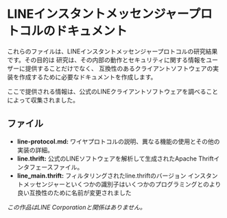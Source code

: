 LINEインスタントメッセンジャープロトコルのドキュメント
=============================================

これらのファイルは、LINEインスタントメッセンジャープロトコルの研究結果です。その目的は
研究は、その内部の動作とセキュリティに関する情報をユーザーに提供することだけでなく、
互換性のあるクライアントソフトウェアの実装を作成するために必要なドキュメントを作成します。

ここで提供される情報は、公式のLINEクライアントソフトウェアを調べることによって収集されました。

ファイル
-----

* **line-protocol.md:** ワイヤプロトコルの説明、異なる機能の使用とその他の実装の詳細。
* **line.thrift:** 公式のLINEソフトウェアを解析して生成されたApache Thriftインタフェースファイル。
* **line_main.thrift:** フィルタリングされたline.thriftのバージョン
  インスタントメッセンジャーといくつかの識別子はいくつかのプログラミングとのより良い互換性のために名前が変更されました

*この作品はLINE Corporationと関係はありません。*
